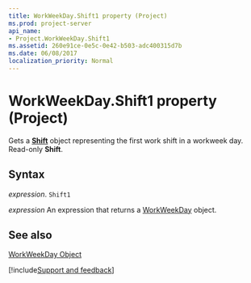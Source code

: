 ```yaml
---
title: WorkWeekDay.Shift1 property (Project)
ms.prod: project-server
api_name:
- Project.WorkWeekDay.Shift1
ms.assetid: 260e91ce-0e5c-0e42-b503-adc400315d7b
ms.date: 06/08/2017
localization_priority: Normal
---
```



# WorkWeekDay.Shift1 property (Project)

Gets a  **[Shift](Project.Shift.md)** object representing the first work shift in a workweek day. Read-only **Shift**.


## Syntax

_expression_. `Shift1`

 _expression_ An expression that returns a [WorkWeekDay](./Project.WorkWeekDay.md) object.


## See also


[WorkWeekDay Object](Project.WorkWeekDay.md)

[!include[Support and feedback](~/includes/feedback-boilerplate.md)]